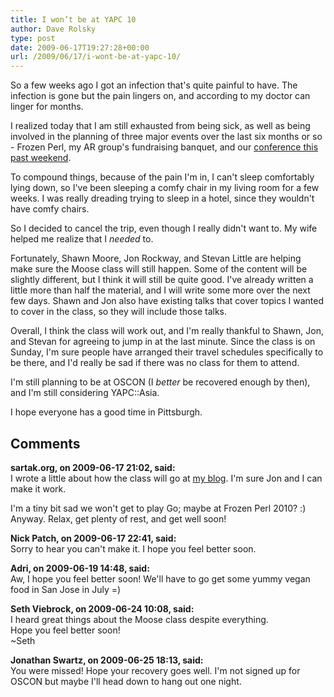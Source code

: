 ```yaml
---
title: I won’t be at YAPC 10
author: Dave Rolsky
type: post
date: 2009-06-17T19:27:28+00:00
url: /2009/06/17/i-wont-be-at-yapc-10/
---
```

So a few weeks ago I got an infection that's quite painful to have. The infection is gone but the pain lingers on, and according to my doctor can linger for months.

I realized today that I am still exhausted from being sick, as well as being involved in the planning of three major events over the last six months or so - Frozen Perl, my AR group's fundraising banquet, and our [conference this past weekend][1].

To compound things, because of the pain I'm in, I can't sleep comfortably lying down, so I've been sleeping a comfy chair in my living room for a few weeks. I was really dreading trying to sleep in a hotel, since they wouldn't have comfy chairs.

So I decided to cancel the trip, even though I really didn't want to. My wife helped me realize that I _needed_ to.

Fortunately, Shawn Moore, Jon Rockway, and Stevan Little are helping make sure the Moose class will still happen. Some of the content will be slightly different, but I think it will still be quite good. I've already written a little more than half the material, and I will write some more over the next few days. Shawn and Jon also have existing talks that cover topics I wanted to cover in the class, so they will include those talks.

Overall, I think the class will work out, and I'm really thankful to Shawn, Jon, and Stevan for agreeing to jump in at the last minute. Since the class is on Sunday, I'm sure people have arranged their travel schedules specifically to be there, and I'd really be sad if there was no class for them to attend.

I'm still planning to be at OSCON (I _better_ be recovered enough by then), and I'm still considering YAPC::Asia.

I hope everyone has a good time in Pittsburgh.

 [1]: http://www.tlov.org/tlov2009/

## Comments

**sartak.org, on 2009-06-17 21:02, said:**  
I wrote a little about how the class will go at <a href="http://blog.sartak.org/2009/06/shawn-m-moose-at-yapc.html" rel="nofollow">my blog</a>. I'm sure Jon and I can make it work.

I'm a tiny bit sad we won't get to play Go; maybe at Frozen Perl 2010? :) Anyway. Relax, get plenty of rest, and get well soon!

**Nick Patch, on 2009-06-17 22:41, said:**  
Sorry to hear you can't make it. I hope you feel better soon.

**Adri, on 2009-06-19 14:48, said:**  
Aw, I hope you feel better soon! We'll have to go get some yummy vegan food in San Jose in July =)

**Seth Viebrock, on 2009-06-24 10:08, said:**  
I heard great things about the Moose class despite everything.  
Hope you feel better soon!  
~Seth

**Jonathan Swartz, on 2009-06-25 18:13, said:**  
You were missed! Hope your recovery goes well. I'm not signed up for OSCON but maybe I'll head down to hang out one night.